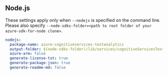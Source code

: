 ## Node.js

These settings apply only when `--nodejs` is specified on the command line.
Please also specify `--node-sdks-folder=<path to root folder of your azure-sdk-for-node clone>`.

``` yaml $(nodejs)
nodejs:
  package-name: azure-cognitiveservices-textanalytics
  output-folder: $(node-sdks-folder)/lib/services/cognitiveServicesTextAnalytics
  azure-arm: false
  generate-license-txt: true
  generate-package-json: true
  generate-readme-md: false
```
